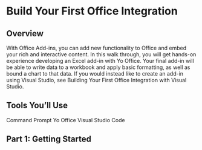 # Build Your First Office Integration

## Overview
With Office Add-ins, you can add new functionality to Office and embed your rich and interactive content. In this walk through, you will get hands-on experience developing an Excel add-in with Yo Office. Your final add-in will be able to write data to a workbook and apply basic formatting, as well as bound a chart to that data. If you would instead like to create an add-in using Visual Studio, see Building Your First Office Integration with Visual Studio.

## Tools You’ll Use
Command Prompt
Yo Office
Visual Studio Code

## Part 1: Getting Started
